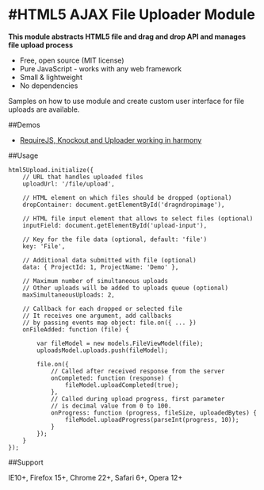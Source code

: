 #HTML5 AJAX File Uploader Module
================================

**This module abstracts HTML5 file and drag and drop API and manages file upload process**

* Free, open source (MIT license)
* Pure JavaScript - works with any web framework
* Small & lightweight
* No dependencies

Samples on how to use module and create custom user interface for file uploads are available.

##Demos

* [RequireJS, Knockout and Uploader working in harmony](http://www.devbridge.com/projects/html5-ajax-file-upload/)

##Usage

    html5Upload.initialize({
        // URL that handles uploaded files
        uploadUrl: '/file/upload',
        
        // HTML element on which files should be dropped (optional)
        dropContainer: document.getElementById('dragndropimage'),

        // HTML file input element that allows to select files (optional)
        inputField: document.getElementById('upload-input'),

        // Key for the file data (optional, default: 'file')
        key: 'File',

        // Additional data submitted with file (optional)
        data: { ProjectId: 1, ProjectName: 'Demo' },

        // Maximum number of simultaneous uploads
        // Other uploads will be added to uploads queue (optional)
        maxSimultaneousUploads: 2,

        // Callback for each dropped or selected file
        // It receives one argument, add callbacks 
        // by passing events map object: file.on({ ... })
        onFileAdded: function (file) {

            var fileModel = new models.FileViewModel(file);
            uploadsModel.uploads.push(fileModel);

            file.on({
                // Called after received response from the server
                onCompleted: function (response) {
                    fileModel.uploadCompleted(true);
                },
                // Called during upload progress, first parameter
                // is decimal value from 0 to 100.
                onProgress: function (progress, fileSize, uploadedBytes) {
                    fileModel.uploadProgress(parseInt(progress, 10));
                }
            });
        }
    });


##Support

IE10+, Firefox 15+, Chrome 22+, Safari 6+, Opera 12+